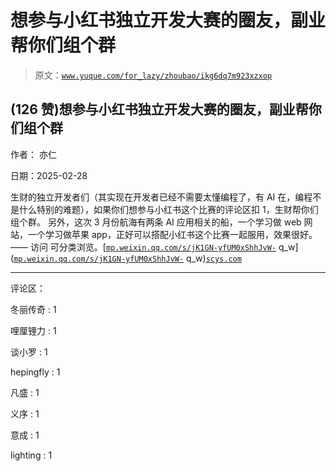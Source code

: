 # 想参与小红书独立开发大赛的圈友，副业帮你们组个群

> 原文：[`www.yuque.com/for_lazy/zhoubao/ikg6dq7m923xzxop`](https://www.yuque.com/for_lazy/zhoubao/ikg6dq7m923xzxop)

## (126 赞)想参与小红书独立开发大赛的圈友，副业帮你们组个群

作者： 亦仁

日期：2025-02-28

生财的独立开发者们（其实现在开发者已经不需要太懂编程了，有 AI 在，编程不是什么特别的难题），如果你们想参与小红书这个比赛的评论区扣 1，生财帮你们组个群。
另外，这次 3 月份航海有两条 AI 应用相关的船，一个学习做 web 网站，一个学习做苹果 app，正好可以搭配小红书这个比赛一起服用，效果很好。 —— 访问
可分类浏览。[[`mp.weixin.qq.com/s/jK1GN-yfUM0xShhJvW-`](https://mp.weixin.qq.com/s/jK1GN-yfUM0xShhJvW-) q_w]([`mp.weixin.qq.com/s/jK1GN-yfUM0xShhJvW-`](https://mp.weixin.qq.com/s/jK1GN-yfUM0xShhJvW-) q_w)[`scys.com`](https://scys.com)

* * *

评论区：

冬丽传奇 : 1

哩厘锂力 : 1

谈小罗 : 1

hepingfly : 1

凡盛 : 1

义序 : 1

意成 : 1

lighting : 1